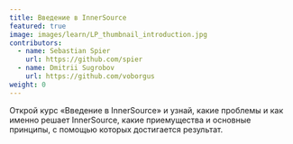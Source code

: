```yaml
---
title: Введение в InnerSource
featured: true
image: images/learn/LP_thumbnail_introduction.jpg
contributors:
  - name: Sebastian Spier
    url: https://github.com/spier
  - name: Dmitrii Sugrobov
    url: https://github.com/voborgus
weight: 0
---
```


Открой курс «Введение в InnerSource» и узнай, какие проблемы и как именно решает InnerSource, какие приемущества и основные принципы, с помощью которых достигается результат.
<!--- This file autogenerated from https://github.com/InnerSourceCommons/InnerSourceLearningPath/blob/master/scripts -->